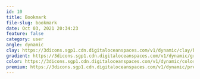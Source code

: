 ```yaml
---
id: 10
title: Bookmark
file-slug: bookmark
date: Oct 03, 2021 20:34:23
feature: false
category: user
angle: dynamic
clay: https://3dicons.sgp1.cdn.digitaloceanspaces.com/v1/dynamic/clay/bookmark-dynamic-clay.png
gradient: https://3dicons.sgp1.cdn.digitaloceanspaces.com/v1/dynamic/gradient/bookmark-dynamic-gradient.png
color: https://3dicons.sgp1.cdn.digitaloceanspaces.com/v1/dynamic/color/bookmark-dynamic-color.png
premium: https://3dicons.sgp1.cdn.digitaloceanspaces.com/v1/dynamic/premium/bookmark-dynamic-premium.png
---
```


